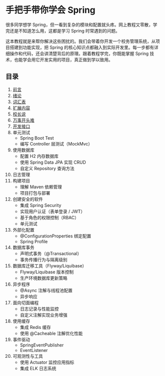 # 手把手带你学会 Spring

很多同学想学 Spring，但一看到复杂的模块和配置就头疼。网上教程又零散，学完还是不知道怎么用，这都是学习 Spring 时常遇到的问题。

这本教程就是来帮你解决这些困扰的。我们会带着你开发一个校务管理系统，从项目搭建到功能实现，把 Spring 的核心知识点都融入到实际开发里。每一步都有详细操作和代码，还会讲清楚背后的原理。跟着教程学完，你既能掌握 Spring 技术，也能学会用它开发实用的项目，真正做到学以致用。

## 目录

1. [前言](./preface.md)
2. [绪论](./introduction.md)
3. [词汇表](./glossary.md)
4. [扩展内容](./explanations.md)
5. [校长说](./chapter0/index.md)
6. [万事开头难](./chapter1/index.md)
7. [开发接口](./chapter2/index.md)
8. 单元测试
   - Spring Boot Test
   - 编写 Controller 层测试（MockMvc）
9. 使用数据库
   - 配置 H2 内存数据库
   - 使用 Spring Data JPA 实现 CRUD
   - 自定义 Repository 查询方法
10. 日志管理
11. 构建项目
    - 理解 Maven 依赖管理
    - 项目打包与部署
12. 创建安全的软件
    - 集成 Spring Security
    - 实现用户认证（表单登录 / JWT）
    - 基于角色的权限控制（RBAC）
    - 单元测试
13. 外部化配置
    - @ConfigurationProperties 绑定配置
    - Spring Profile
14. 数据库事务
    - 声明式事务（@Transactional）
    - 事务传播行为与隔离级别
15. 数据库迁移工具（Flyway/Liquibase）
    - Flyway/Liquibase 版本控制
    - 生产环境数据库更新策略
16. 异步程序
    - @Async 注解与线程池配置
    - 异步响应
17. 面向切面编程
    - 日志记录与性能监控
    - 自定义注解实现业务增强
18. 使用缓存
    - 集成 Redis 缓存
    - 使用 @Cacheable 注解优化性能
19. 事件驱动
    - SpringEventPublisher
    - EventListener
20. 可观测性与工具
    - 使用 Actuator 监控应用指标
    - 集成 ELK 日志系统
